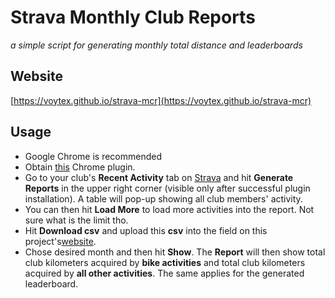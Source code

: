 # Strava Monthly Club Reports

_a simple script for generating monthly total distance and leaderboards_

## Website

[https://voytex.github.io/strava-mcr](https://voytex.github.io/strava-mcr)

## Usage

- Google Chrome is recommended
- Obtain
  <a
        href="https://chrome.google.com/webstore/detail/strava-clubs-reports/lgflepkbehloedhbiajhlaecldnijpjd"
        >this</a
      >
  Chrome plugin.
- Go to your club's <strong>Recent Activity</strong> tab
  on <a href="https://strava.com">Strava</a> and hit
  <strong>Generate Reports</strong> in the upper right corner (visible only after successful plugin installation). A table will
  pop-up showing all club members' activity.
- You can then hit
  <strong>Load More</strong> to load more activities into the report. Not
  sure what is the limit tho.
- Hit <strong>Download csv</strong> and upload
  this <strong>csv</strong> into the field on this project's[website](https://voytex.github.io/strava-mcr).
- Chose desired month and
  then hit <strong>Show</strong>. The <strong>Report</strong> will then show
  total club kilometers acquired by <strong>bike activities</strong> and
  total club kilometers acquired by <strong>all other activities</strong>.
  The same applies for the generated leaderboard.
